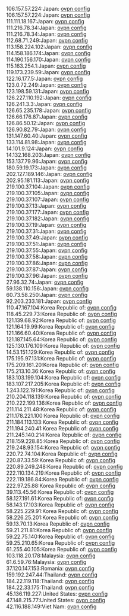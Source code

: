 106.157.57.224:Japan: [ovpn config](vpn/106_157_57_224.ovpn)  
106.157.57.224:Japan: [ovpn config](vpn/106_157_57_224.ovpn)  
111.111.18.167:Japan: [ovpn config](vpn/111_111_18_167.ovpn)  
111.216.78.34:Japan: [ovpn config](vpn/111_216_78_34.ovpn)  
111.216.78.34:Japan: [ovpn config](vpn/111_216_78_34.ovpn)  
112.68.71.249:Japan: [ovpn config](vpn/112_68_71_249.ovpn)  
113.158.224.102:Japan: [ovpn config](vpn/113_158_224_102.ovpn)  
114.158.186.174:Japan: [ovpn config](vpn/114_158_186_174.ovpn)  
114.190.156.170:Japan: [ovpn config](vpn/114_190_156_170.ovpn)  
115.163.254.1:Japan: [ovpn config](vpn/115_163_254_1.ovpn)  
119.173.239.59:Japan: [ovpn config](vpn/119_173_239_59.ovpn)  
122.16.177.5:Japan: [ovpn config](vpn/122_16_177_5.ovpn)  
123.0.72.249:Japan: [ovpn config](vpn/123_0_72_249.ovpn)  
123.198.59.131:Japan: [ovpn config](vpn/123_198_59_131.ovpn)  
126.227.110.192:Japan: [ovpn config](vpn/126_227_110_192.ovpn)  
126.241.3.3:Japan: [ovpn config](vpn/126_241_3_3.ovpn)  
126.65.235.178:Japan: [ovpn config](vpn/126_65_235_178.ovpn)  
126.66.176.87:Japan: [ovpn config](vpn/126_66_176_87.ovpn)  
126.86.50.12:Japan: [ovpn config](vpn/126_86_50_12.ovpn)  
126.90.82.79:Japan: [ovpn config](vpn/126_90_82_79.ovpn)  
131.147.60.40:Japan: [ovpn config](vpn/131_147_60_40.ovpn)  
133.114.81.98:Japan: [ovpn config](vpn/133_114_81_98.ovpn)  
14.101.9.124:Japan: [ovpn config](vpn/14_101_9_124.ovpn)  
14.132.168.203:Japan: [ovpn config](vpn/14_132_168_203.ovpn)  
153.137.79.96:Japan: [ovpn config](vpn/153_137_79_96.ovpn)  
180.59.19.173:Japan: [ovpn config](vpn/180_59_19_173.ovpn)  
202.127.189.146:Japan: [ovpn config](vpn/202_127_189_146.ovpn)  
202.95.181.113:Japan: [ovpn config](vpn/202_95_181_113.ovpn)  
219.100.37.104:Japan: [ovpn config](vpn/219_100_37_104.ovpn)  
219.100.37.105:Japan: [ovpn config](vpn/219_100_37_105.ovpn)  
219.100.37.107:Japan: [ovpn config](vpn/219_100_37_107.ovpn)  
219.100.37.13:Japan: [ovpn config](vpn/219_100_37_13.ovpn)  
219.100.37.177:Japan: [ovpn config](vpn/219_100_37_177.ovpn)  
219.100.37.182:Japan: [ovpn config](vpn/219_100_37_182.ovpn)  
219.100.37.19:Japan: [ovpn config](vpn/219_100_37_19.ovpn)  
219.100.37.31:Japan: [ovpn config](vpn/219_100_37_31.ovpn)  
219.100.37.49:Japan: [ovpn config](vpn/219_100_37_49.ovpn)  
219.100.37.51:Japan: [ovpn config](vpn/219_100_37_51.ovpn)  
219.100.37.55:Japan: [ovpn config](vpn/219_100_37_55.ovpn)  
219.100.37.58:Japan: [ovpn config](vpn/219_100_37_58.ovpn)  
219.100.37.86:Japan: [ovpn config](vpn/219_100_37_86.ovpn)  
219.100.37.87:Japan: [ovpn config](vpn/219_100_37_87.ovpn)  
219.100.37.96:Japan: [ovpn config](vpn/219_100_37_96.ovpn)  
27.96.32.74:Japan: [ovpn config](vpn/27_96_32_74.ovpn)  
59.138.110.156:Japan: [ovpn config](vpn/59_138_110_156.ovpn)  
60.73.58.250:Japan: [ovpn config](vpn/60_73_58_250.ovpn)  
92.203.233.181:Japan: [ovpn config](vpn/92_203_233_181.ovpn)  
110.47.167.104:Korea Republic of: [ovpn config](vpn/110_47_167_104.ovpn)  
118.45.229.73:Korea Republic of: [ovpn config](vpn/118_45_229_73.ovpn)  
121.139.68.92:Korea Republic of: [ovpn config](vpn/121_139_68_92.ovpn)  
121.164.19.99:Korea Republic of: [ovpn config](vpn/121_164_19_99.ovpn)  
121.166.60.40:Korea Republic of: [ovpn config](vpn/121_166_60_40.ovpn)  
121.187.145.64:Korea Republic of: [ovpn config](vpn/121_187_145_64.ovpn)  
125.130.176.109:Korea Republic of: [ovpn config](vpn/125_130_176_109.ovpn)  
14.53.151.129:Korea Republic of: [ovpn config](vpn/14_53_151_129.ovpn)  
175.195.97.131:Korea Republic of: [ovpn config](vpn/175_195_97_131.ovpn)  
175.209.161.20:Korea Republic of: [ovpn config](vpn/175_209_161_20.ovpn)  
175.213.10.36:Korea Republic of: [ovpn config](vpn/175_213_10_36.ovpn)  
183.103.199.104:Korea Republic of: [ovpn config](vpn/183_103_199_104.ovpn)  
183.107.217.205:Korea Republic of: [ovpn config](vpn/183_107_217_205.ovpn)  
1.243.122.191:Korea Republic of: [ovpn config](vpn/1_243_122_191.ovpn)  
210.204.118.139:Korea Republic of: [ovpn config](vpn/210_204_118_139.ovpn)  
210.222.199.136:Korea Republic of: [ovpn config](vpn/210_222_199_136.ovpn)  
211.114.211.48:Korea Republic of: [ovpn config](vpn/211_114_211_48.ovpn)  
211.178.221.100:Korea Republic of: [ovpn config](vpn/211_178_221_100.ovpn)  
211.184.113.133:Korea Republic of: [ovpn config](vpn/211_184_113_133.ovpn)  
211.194.240.41:Korea Republic of: [ovpn config](vpn/211_194_240_41.ovpn)  
211.245.140.214:Korea Republic of: [ovpn config](vpn/211_245_140_214.ovpn)  
218.159.228.85:Korea Republic of: [ovpn config](vpn/218_159_228_85.ovpn)  
219.248.93.154:Korea Republic of: [ovpn config](vpn/219_248_93_154.ovpn)  
220.72.74.104:Korea Republic of: [ovpn config](vpn/220_72_74_104.ovpn)  
220.87.33.59:Korea Republic of: [ovpn config](vpn/220_87_33_59.ovpn)  
220.89.249.248:Korea Republic of: [ovpn config](vpn/220_89_249_248.ovpn)  
222.110.134.219:Korea Republic of: [ovpn config](vpn/222_110_134_219.ovpn)  
222.119.186.84:Korea Republic of: [ovpn config](vpn/222_119_186_84.ovpn)  
222.97.25.88:Korea Republic of: [ovpn config](vpn/222_97_25_88.ovpn)  
39.113.45.56:Korea Republic of: [ovpn config](vpn/39_113_45_56.ovpn)  
58.127.191.61:Korea Republic of: [ovpn config](vpn/58_127_191_61.ovpn)  
58.143.17.103:Korea Republic of: [ovpn config](vpn/58_143_17_103.ovpn)  
58.225.229.91:Korea Republic of: [ovpn config](vpn/58_225_229_91.ovpn)  
58.226.25.201:Korea Republic of: [ovpn config](vpn/58_226_25_201.ovpn)  
59.13.70.13:Korea Republic of: [ovpn config](vpn/59_13_70_13.ovpn)  
59.21.211.81:Korea Republic of: [ovpn config](vpn/59_21_211_81.ovpn)  
59.22.75.140:Korea Republic of: [ovpn config](vpn/59_22_75_140.ovpn)  
59.25.210.65:Korea Republic of: [ovpn config](vpn/59_25_210_65.ovpn)  
61.255.40.105:Korea Republic of: [ovpn config](vpn/61_255_40_105.ovpn)  
103.118.20.178:Malaysia: [ovpn config](vpn/103_118_20_178.ovpn)  
61.6.59.76:Malaysia: [ovpn config](vpn/61_6_59_76.ovpn)  
37.120.147.153:Romania: [ovpn config](vpn/37_120_147_153.ovpn)  
159.192.247.44:Thailand: [ovpn config](vpn/159_192_247_44.ovpn)  
184.22.119.118:Thailand: [ovpn config](vpn/184_22_119_118.ovpn)  
184.22.33.175:Thailand: [ovpn config](vpn/184_22_33_175.ovpn)  
45.136.119.227:United States: [ovpn config](vpn/45_136_119_227.ovpn)  
47.148.215.77:United States: [ovpn config](vpn/47_148_215_77.ovpn)  
42.116.188.149:Viet Nam: [ovpn config](vpn/42_116_188_149.ovpn)  

